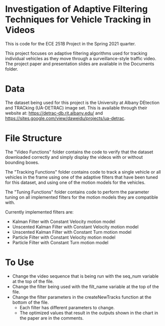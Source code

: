 # Investigation of Adaptive Filtering Techniques for Vehicle Tracking in Videos
This is code for the ECE 251B Project in the Spring 2021 quarter.

This project focuses on adaptive filtering algorithms used for tracking individual vehicles as they move through a surveillance-style traffic video. The project paper and presentation slides are available in the Documents folder.

# Data
The dataset being used for this project is the University at Albany DEtection and TRACking (UA-DETRAC) image set. This is available through their website at: https://detrac-db.rit.albany.edu/ and https://sites.google.com/view/daweidu/projects/ua-detrac.

# File Structure
The "Video Functions" folder contains the code to verify that the dataset downloaded correctly and simply display the videos with or without bounding boxes.

The "Tracking Functions" folder contains code to track a single vehicle or all vehicles in the frame using one of the adaptive filters that have been tuned for this dataset, and using one of the motion models for the vehicles.

The "Tuning Functions" folder contains code to perform the parameter tuning on all implemented filters for the motion models they are compatible with.

Currently implemented filters are: 
- Kalman Filter with Constant Velocity motion model
- Unscented Kalman Filter with Constant Velocity motion model
- Unscented Kalman Filter with Constant Turn motion model
- Particle Filter with Constant Velocity motion model
- Particle Filter with Constant Turn motion model

# To Use
- Change the video sequence that is being run with the seq_num variable at the top of the file.
- Change the filter being used with the filt_name variable at the top of the file.
- Change the filter parameters in the createNewTracks function at the bottom of the file. 
  - Each filter has different parameters to change. 
  - The optimized values that result in the outputs shown in the chart in the paper are in the comments.
